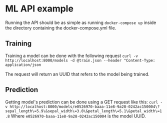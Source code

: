 # ML API example

Running the API should be as simple as running `docker-compose up` inside the directory containing
the docker-compose.yml file.

## Training

Training a model can be done with the following request
`curl -v http://localhost:8000/models -d @train.json --header "Content-Type: application/json`

The request will return an UUID that refers to the model being trained.

## Prediction

Getting model's prediction can be done using a GET request like this:
`curl -v http://localhost:8000/models/e0526970-baaa-11e8-9a28-0242ac150004\?sepal_length\=5.9\&sepal_width\=3.0\&petal_length\=5.1\&petal_width\=1.8`
Where `e0526970-baaa-11e8-9a28-0242ac150004` is the model UUID.
